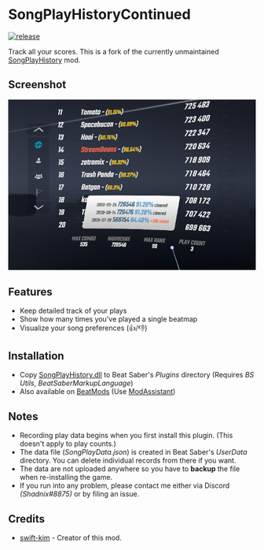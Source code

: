 ﻿# SongPlayHistoryContinued

[![release](https://img.shields.io/github/release/Shadnix-was-taken/BeatSaber-SongPlayHistoryContinued.svg)](https://github.com/Shadnix-was-taken/BeatSaber-SongPlayHistoryContinued)

Track all your scores. This is a fork of the currently unmaintained [SongPlayHistory](https://github.com/swift-kim/SongPlayHistory) mod.

## Screenshot

![Screenshot](Screenshot.png)

## Features

- Keep detailed track of your plays
- Show how many times you've played a single beatmap
- Visualize your song preferences (👍/👎)

## Installation

- Copy [SongPlayHistory.dll](https://github.com/Shadnix-was-taken/BeatSaber-SongPlayHistoryContinued/releases) to Beat Saber's _Plugins_ directory (Requires _BS Utils_, _BeatSaberMarkupLanguage_)
- Also available on [BeatMods](https://beatmods.com/#/mods) (Use [ModAssistant](https://github.com/Assistant/ModAssistant))

## Notes

- Recording play data begins when you first install this plugin. (This doesn't apply to play counts.)
- The data file (_SongPlayData.json_) is created in Beat Saber's _UserData_ directory. You can delete individual records from there if you want.
- The data are not uploaded anywhere so you have to **backup** the file when re-installing the game.
- If you run into any problem, please contact me either via Discord _(Shadnix#8875)_ or by filing an issue.

## Credits

- [swift-kim](https://github.com/swift-kim) - Creator of this mod.
